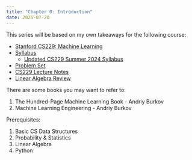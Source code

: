 ```yaml
---
title: "Chapter 0: Introduction"
date: 2025-07-20
---
```


This series will be based on my own takeaways for the following course:
- [Stanford CS229: Machine Learning](https://www.youtube.com/playlist?list=PLoROMvodv4rMiGQp3WXShtMGgzqpfVfbU)
- [Syllabus](https://cs229.stanford.edu/syllabus-autumn2018.html)
  - [Updated CS229 Summer 2024 Syllabus](https://docs.google.com/spreadsheets/d/1uWJ3bMTCtNU6TUx4zsvPtz3FKaQc1VNNwB91hGl7Klk/edit?gid=0#gid=0)
- [Problem Set](https://github.com/maxim5/cs229-2018-autumn/tree/main/problem-sets)
- [CS229 Lecture Notes](https://cs229.stanford.edu/main_notes.pdf)
- [Linear Algebra Review](https://cs229.stanford.edu/lectures-spring2022/cs229-linear_algebra_review.pdf)

There are some books you may want to refer to:
1. The Hundred-Page Machine Learning Book - Andriy Burkov
2. Machine Learning Engineering - Andriy Burkov

Prerequisites:
1. Basic CS Data Structures
2. Probability & Statistics
3. Linear Algebra
4. Python
